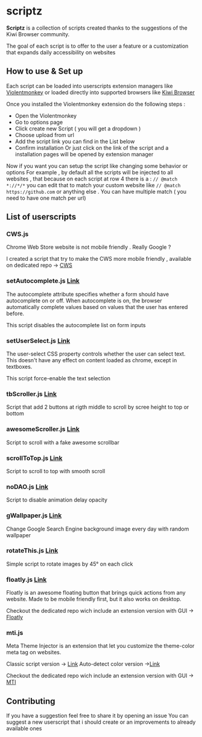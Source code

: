 # scriptz

**Scriptz** is a collection of scripts created thanks to the suggestions of the Kiwi Browser community.

The goal of each script is to offer to the user a feature 
 or a customization that expands daily accessibility on websites 

## How to use & Set up
Each script can be loaded into userscripts extension managers like [Violentmonkey](https://violentmonkey.github.io/)
or loaded directly into supported browsers like [Kiwi Browser](https://kiwibrowser.com)

Once you installed the Violentmonkey extension do the following steps :
  - Open the Violentmonkey
  - Go to options page
  - Click create new Script ( you will get a dropdown )
  - Choose upload from url
  - Add the script link you can find in the List below
  - Confirm installation
Or just click on the link of the script and a installation pages will be opened by extension manager
  
Now  if you want you can setup the script like changing some behavior or options
For example , by default all the scripts will be injected to all websites , that because on each script at row 4 there is a : ```// @match       *://*/*```
you can edit that to match your custom website like ```// @match      https://github.com``` or anything else . You can have multiple match ( you need to have one match per url) 

## List of userscripts


### CWS.js

Chrome Web Store website is not mobile friendly . Really Google ?

I created a script that try to make the CWS more mobile friendly , available on dedicated repo -> [CWS](https://github.com/d3ward/cws-mobile)

### setAutocomplete.js [Link](https://github.com/d3ward/scriptz/raw/master/src/setAutocomplete.user.js)

The autocomplete attribute specifies whether a form should have autocomplete on or off.
When autocomplete is on, the browser automatically complete values based on values that the user has entered before.

This script disables the autocomplete list on form inputs

### setUserSelect.js [Link](https://github.com/d3ward/scriptz/raw/master/src/setUserSelect.user.js)

The user-select CSS property controls whether the user can select text. This doesn't have any effect on content loaded as chrome, except in textboxes.

This script force-enable the text selection 

### tbScroller.js [Link](https://github.com/d3ward/scriptz/raw/master/src/tbScroller.user.js)

Script that add 2 buttons at rigth middle to scroll by scree height to top or bottom

### awesomeScroller.js [Link](https://github.com/d3ward/scriptz/raw/master/src/awesomeScroller.user.js)

Script to scroll with a fake awesome scrollbar

### scrollToTop.js [Link](https://github.com/d3ward/scriptz/raw/master/src/scrollToTop.user.js)

Script to scroll to top with smooth scroll

### noDAO.js [Link](https://github.com/d3ward/scriptz/raw/master/src/noADO.user.js)

Script to disable animation delay opacity

### gWallpaper.js [Link](https://github.com/d3ward/scriptz/raw/master/src/gWallpaper.user.js)

Change Google Search Engine background image every day with random wallpaper 

### rotateThis.js [Link](https://github.com/d3ward/scriptz/raw/master/src/rotateThis.user.js)

Simple script to rotate images by 45° on each click

### floatly.js [Link](https://github.com/d3ward/floatly/raw/master/floatly.user.js)

Floatly is an awesome floating button that brings quick actions from any website. Made to be mobile friendly first, but it also works on desktop.

Checkout the dedicated repo wich include an extension version with GUI -> [Floatly](https://github.com/d3ward/floatly)

### mti.js

Meta Theme Injector is an extension that let you customize the theme-color meta tag on websites.

Classic script version -> [Link](https://github.com/d3ward/mti/raw/master/userscripts/mti.js)
Auto-detect color version ->[Link](https://github.com/d3ward/mti/raw/master/userscripts/a_mti.js)

Checkout the dedicated repo wich include an extension version with GUI -> [MTI](https://github.com/d3ward/mti)

## Contributing

If you have a suggestion feel free to share it by opening an issue
You can suggest a new userscript that i should create or an improvements to already available ones
